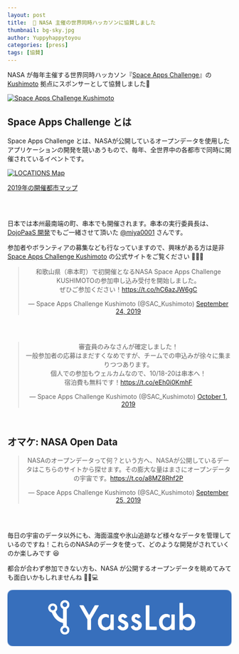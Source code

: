 ```yaml
---
layout: post
title:  🤝 NASA 主催の世界同時ハッカソンに協賛しました
thumbnail: bg-sky.jpg
author: Yuppyhappytoyou
categories: [press]
tags: [協賛]
---
```


NASA が毎年主催する世界同時ハッカソン『[Space Apps Challenge](https://www.spaceappschallenge.org/)』の [Kushimoto](https://space-apps-kushimoto.github.io/) 拠点にスポンサーとして協賛しました🤝

[![Space Apps Challenge Kushimoto](https://i.gyazo.com/ca8b8a4dd245e582c5702657727bcad1.png)](https://space-apps-kushimoto.github.io/)


## Space Apps Challenge とは

Space Apps Challenge とは、NASAが公開しているオープンデータを使用したアプリケーションの開発を競いあうもので、毎年、全世界中の各都市で同時に開催されているイベントです。

[![LOCATIONS Map](https://i.gyazo.com/bf837140af106b1c833dae3dad0c0616.png)](https://2019.spaceappschallenge.org/locations/map)
<div class="center" style="margin-bottom: 60px;">
  <a href="https://2019.spaceappschallenge.org/locations/map">2019年の開催都市マップ</a>
</div>

日本では本州最南端の町、串本でも開催されます。串本の実行委員長は、[DojoPaaS 開発](https://yasslab.jp/ja/news/dojopaas-porting-for-maintenability)でもご一緒させて頂いた [@miya0001](https://twitter.com/miya0001) さんです。

参加者やボランティアの募集なども行なっていますので、興味がある方は是非 [Space Apps Challenge Kushimoto](https://space-apps-kushimoto.github.io/) の公式サイトをご覧ください 👩‍🚀✨

<div class="center" style="margin-bottom: 60px;" align="center">
  <blockquote class="twitter-tweet"><p lang="ja" dir="ltr">和歌山県（串本町）で初開催となるNASA Space Apps Challenge KUSHIMOTOの参加申し込み受付を開始しました。<br>ぜひご参加ください！<a href="https://t.co/hC6azJW6gC">https://t.co/hC6azJW6gC</a></p>&mdash; Space Apps Challenge Kushimoto (@SAC_Kushimoto) <a href="https://twitter.com/SAC_Kushimoto/status/1176316960474202112?ref_src=twsrc%5Etfw">September 24, 2019</a></blockquote> 
</div>

<div class="center" style="margin-bottom: 60px;" align="center">
   <blockquote class="twitter-tweet"><p lang="ja" dir="ltr">審査員のみなさんが確定しました！<br>一般参加者の応募はまだすくなめですが、チームでの申込みが徐々に集まりつつあります。<br>個人での参加もウェルカムなので、10/18-20は串本へ！<br>宿泊費も無料です！<a href="https://t.co/eEh0i0KmhF">https://t.co/eEh0i0KmhF</a></p>&mdash; Space Apps Challenge Kushimoto (@SAC_Kushimoto) <a href="https://twitter.com/SAC_Kushimoto/status/1178966778044485632?ref_src=twsrc%5Etfw">October 1, 2019</a></blockquote>
</div>

## オマケ: NASA Open Data

<div class="center" style="margin-bottom: 60px;" align="center">
  <blockquote class="twitter-tweet"><p lang="ja" dir="ltr">NASAのオープンデータって何？という方へ、NASAが公開しているデータはこちらのサイトから探せます。その膨大な量はまさにオープンデータの宇宙です。<a href="https://t.co/a8MZ8Rhf2P">https://t.co/a8MZ8Rhf2P</a></p>&mdash; Space Apps Challenge Kushimoto (@SAC_Kushimoto) <a href="https://twitter.com/SAC_Kushimoto/status/1176802869602684928?ref_src=twsrc%5Etfw">September 25, 2019</a></blockquote> 
</div>

毎日の宇宙のデータ以外にも、海面温度や氷山追跡など様々なデータを管理しているのですね！これらのNASAのデータを使って、どのような開発がされていくのか楽しみです 😆

都合が合わず参加できない方も、NASA が公開するオープンデータを眺めてみても面白いかもしれませんね 👩‍🚀💻

[![YassLab Inc.](/img/logos/800x200.png)](/)


